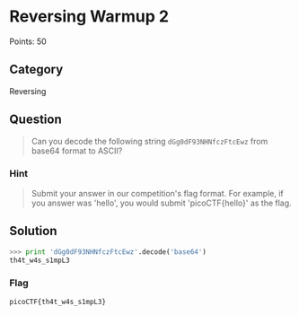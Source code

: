 # Reversing Warmup 2
Points: 50

## Category
Reversing

## Question
>Can you decode the following string `dGg0dF93NHNfczFtcEwz` from base64 format to ASCII? 

### Hint
>Submit your answer in our competition's flag format. For example, if you answer was 'hello', you would submit 'picoCTF{hello}' as the flag.

## Solution
```python
>>> print 'dGg0dF93NHNfczFtcEwz'.decode('base64')
th4t_w4s_s1mpL3
```

### Flag
`picoCTF{th4t_w4s_s1mpL3}`
